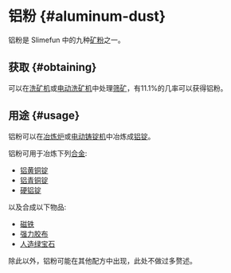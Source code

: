 # 铝粉 {#aluminum-dust}

铝粉是 Slimefun 中的九种[矿粉](/Dusts)之一。

## 获取 {#obtaining}

可以在[洗矿机](/Ore-Washer)或[电动洗矿机](/Electric-Dust-Washer)中处理[筛矿](/Sifted-Ore)，有11.1%的几率可以获得铝粉。

## 用途 {#usage}

铝粉可以在[冶炼炉](/Smeltery)或[电动铸锭机](/Electric-Ingot-Factory)中冶炼成[铝锭](/Aluminum-Ingot)。

铝粉可用于冶炼下列[合金](/Ingots#Alloys):

* [铝黄铜锭](/Aluminum-Brass-Ingot)
* [铝青铜锭](/Aluminum-Bronze-Ingot)
* [硬铝锭](/Duralumin-Ingot)

以及合成以下物品:

* [磁铁](/Magnet)
* [强力胶布](/Duct-Tape)
* [人造绿宝石](/Synthetic-Emerald)

除此以外，铝粉可能在其他配方中出现，此处不做过多赘述。
